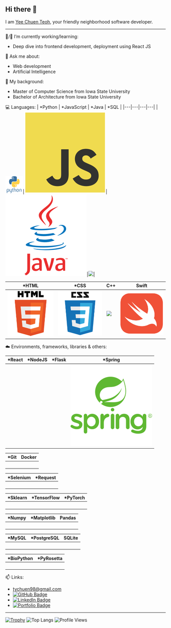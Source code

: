 ## Hi there 👋

I am [Yee Chuen Teoh](https://yeechuensite.web.app/), your friendly neighborhood software developer.

___

🔭/🌱 I’m currently working/learning:
- Deep dive into frontend development, deployment using React JS

💬 Ask me about:
- Web development
- Artificial Intelligence

🏫 My background:
- Master of Computer Science from Iowa State University
- Bachelor of Architecture from Iowa State University

💻 Languages:
| *Python | *JavaScript | *Java | *SQL |
|---|---|---|---|
|<img src="https://github.com/devicons/devicon/blob/master/icons/python/python-original-wordmark.svg" width="55" height="55"/>|![](https://github.com/devicons/devicon/blob/master/icons/javascript/javascript-original.svg)|![](https://github.com/devicons/devicon/blob/master/icons/java/java-original-wordmark.svg)|![](https://img.shields.io/badge/SQL-darkblue?style=flat-square)|

| *HTML | *CSS | C++ | Swift |
|---|---|---|---|
|![](https://github.com/devicons/devicon/blob/master/icons/html5/html5-original-wordmark.svg)|![](https://github.com/devicons/devicon/blob/master/icons/css3/css3-original-wordmark.svg)|![](https://img.shields.io/badge/C++-green?style=flat-square)|![](https://github.com/devicons/devicon/blob/master/icons/swift/swift-original.svg)|

☁️ Environments, frameworks, libraries & others:

| *React | *NodeJS | *Flask | *Spring |
|---|---|---|---|
|![]()|![]()|![]()|![](https://github.com/devicons/devicon/blob/master/icons/spring/spring-original-wordmark.svg)|

| *Git | Docker |
|---|---|
|![]()|![]()|

| *Selenium | *Request |
|---|---|
|![]()|![]()|

| *Sklearn | *TensorFlow | *PyTorch |
|---|---|---|
|![]()|![]()|![]()|

| *Numpy | *Matplotlib | Pandas |
|---|---|---|
|![]()|![]()|![]()|

| *MySQL | *PostgreSQL | SQLite |
|---|---|---|
|![]()|![]()|![]()|

| *BioPython | *PyRosetta |
|---|---|
|![]()|![]()|


📫 Links:
- tychuen98@gmail.com
- [![GitHub Badge](https://img.shields.io/badge/Github-black?style=flat-square&logo=github&logoColor=white)](https://github.com/YeeChuen)
- [![LinkedIn Badge](https://img.shields.io/badge/LinkedIn-blue?style=flat-square&logo=linkedin&logoColor=white)](https://www.linkedin.com/in/yeechuenteoh)
- [![Portfolio Badge](https://img.shields.io/badge/Portfolio-red?style=flat-square)](https://yeechuensite.web.app/)

<!--
**YeeChuen/YeeChuen** is a ✨ _special_ ✨ repository because its `README.md` (this file) appears on your GitHub profile.

Here are some ideas to get you started:

- 🔭 I’m currently working on ...
- 🌱 I’m currently learning ...
- 👯 I’m looking to collaborate on ...
- 🤔 I’m looking for help with ...
- 💬 Ask me about ...
- 📫 How to reach me: ...
- 😄 Pronouns: ...
- ⚡ Fun fact: ...
-->

___

[![Trophy](https://github-profile-trophy.vercel.app/?username=YeeChuen&title=Stars,Followers,Commits,Repositories,MultipleLang,PullRequest,Experience)](https://github.com/ryo-ma/github-profile-trophy)
![Top Langs](https://github-readme-stats.vercel.app/api/top-langs/?username=YeeChuen&layout=compact)
![Profile Views](https://komarev.com/ghpvc/?username=YeeChuen&style=flat-square&color=brightgreen)
